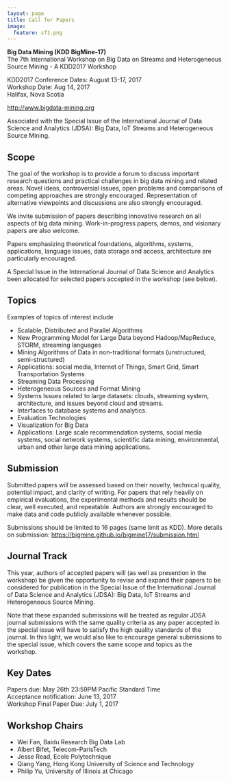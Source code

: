 ```yaml
---
layout: page
title: Call for Papers
image:
  feature: sf1.png
---
```


**Big Data Mining (KDD BigMine-17)**   
The 7th International Workshop on Big Data on Streams and Heterogeneous Source Mining - A KDD2017 Workshop
   
KDD2017 Conference Dates: August 13-17, 2017  
Workshop Date: Aug 14, 2017  
Halifax, Nova Scotia

http://www.bigdata-mining.org

Associated with the Special Issue of the International Journal of Data Science and Analytics (JDSA): Big Data, IoT Streams and Heterogeneous Source Mining.


Scope
-----

The goal of the workshop is to provide a forum to discuss important research questions and practical challenges in big data mining and related areas. Novel ideas, controversial issues, open problems and comparisons of competing approaches are strongly encouraged. Representation of alternative viewpoints and discussions are also strongly encouraged. 

We invite submission of papers describing innovative research on all aspects of big data mining. Work-in-progress papers, demos, and visionary papers are also welcome.

Papers emphasizing theoretical foundations, algorithms, systems, applications, language issues, data storage and access, architecture are particularly encouraged.

A Special Issue in the International Journal of Data Science and Analytics been allocated for selected papers accepted in the workshop (see below).


Topics
------

Examples of topics of interest include

* Scalable, Distributed and Parallel Algorithms
* New Programming Model for Large Data beyond Hadoop/MapReduce, STORM, streaming languages
* Mining Algorithms of Data in non-traditional formats (unstructured, semi-structured)
* Applications: social media, Internet of Things, Smart Grid, Smart Transportation Systems
* Streaming Data Processing
* Heterogeneous Sources and Format Mining
* Systems Issues related to large datasets: clouds, streaming system, architecture, and issues beyond cloud and streams.
* Interfaces to database systems and analytics.
* Evaluation Technologies
* Visualization for Big Data
* Applications: Large scale recommendation systems, social media systems, social network systems, scientific data mining, environmental, urban and other large data mining applications.


Submission
----------

Submitted papers will be assessed based on their novelty, technical quality, potential impact, and clarity of writing. For papers that rely heavily on empirical evaluations, the experimental methods and results should be clear, well executed, and repeatable. Authors are strongly encouraged to make data and code publicly available whenever possible.

Submissions should be limited to 16 pages (same limit as KDD). More details on submission: https://bigmine.github.io/bigmine17/submission.html


Journal Track
-------------

This year, authors of accepted papers will (as well as presention in the workshop) be given the opportunity to revise and expand their papers to be considered for publication in the Special Issue of the International Journal of Data Science and Analytics (JDSA): Big Data, IoT Streams and Heterogeneous Source Mining.

Note that these expanded submissions will be treated as regular JDSA journal submissions with the same quality criteria as any paper accepted in the special issue will have to satisfy the high quality standards of the journal. In this light, we would also like to encourage general submissions to the special issue, which covers the same scope and topics as the workshop.


Key Dates
---------

Papers due: May 26th 23:59PM Pacific Standard Time   
Acceptance notification: June 13, 2017     
Workshop Final Paper Due: July 1, 2017     


Workshop Chairs
---------------

* Wei Fan, Baidu Research Big Data Lab
* Albert Bifet, Telecom-ParisTech
* Jesse Read, Ecole Polytechnique
* Qiang Yang, Hong Kong University of Science and Technology
* Philip Yu, University of Illinois at Chicago

